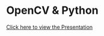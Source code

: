 # OpenCV & Python #

[Click here to view the Presentation](https://docs.google.com/presentation/d/1GdeEE2zCzUdruk69wZL3X7r36St2Z62L6zHFE90uQUc/edit#slide=id.g4dfce81f19_0_117)